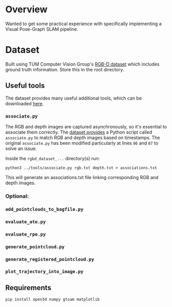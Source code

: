 # Overview
Wanted to get some practical experience with specifically implementing a Visual Pose-Graph SLAM pipeline.

# Dataset
Built using TUM Computer Vision Group's [RGB-D dataset](https://cvg.cit.tum.de/data/datasets/rgbd-dataset) which includes ground truth information.
Store this in the root directory.

## Useful tools

The dataset provides many useful additional tools, which can be downloaded [here](https://svncvpr.in.tum.de/cvpr-ros-pkg/trunk/rgbd_benchmark/rgbd_benchmark_tools/src/rgbd_benchmark_tools/).

### `associate.py`
The RGB and depth images are captured asynchronously, so it's essential to associate them correctly. 
The [dataset provides](https://svncvpr.in.tum.de/cvpr-ros-pkg/trunk/rgbd_benchmark/rgbd_benchmark_tools/src/rgbd_benchmark_tools/) a Python script called `associate.py` to match RGB and depth images based on timestamps.
The original `associate.py` has been modified particularly at lines `86` and `87` to solve an issue.

Inside the `rgbd_dataset_...` directory(s) run:
```
python3 ../tools/associate.py rgb.txt depth.txt > associations.txt
```

This will generate an associations.txt file linking corresponding RGB and depth images.

### Optional:
### `add_pointclouds_to_bagfile.py`
### `evaluate_ate.py`
### `evaluate_rpe.py`
### `generate_pointcloud.py`
### `generate_registered_pointcloud.py`
### `plot_trajectory_into_image.py`

## Requirements
```
pip install open3d numpy gtsam matplotlib
```